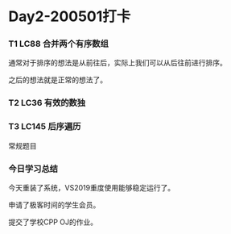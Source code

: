 # Day2-200501打卡

### T1 LC88 合并两个有序数组

通常对于排序的想法是从前往后，实际上我们可以从后往前进行排序。

之后的想法就是正常的想法了。

### T2 LC36 有效的数独

### T3 LC145 后序遍历

常规题目

### 今日学习总结

今天重装了系统，VS2019重度使用能够稳定运行了。

申请了极客时间的学生会员。

提交了学校CPP OJ的作业。